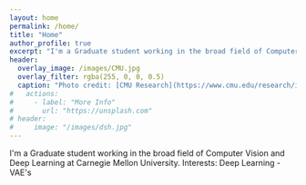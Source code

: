 ```yaml
---
layout: home
permalink: /home/
title: "Home"
author_profile: true
excerpt: "I'm a Graduate student working in the broad field of Computer Vision and Deep Learning at Carnegie Mellon University."
header:
  overlay_image: /images/CMU.jpg
  overlay_filter: rgba(255, 0, 0, 0.5)
  caption: "Photo credit: [CMU Research](https://www.cmu.edu/research/index.html)"
#   actions:
#     - label: "More Info"
#       url: "https://unsplash.com"
# header:
#     image: "/images/dsh.jpg"
---
```



I'm a Graduate student working in the broad field of Computer Vision and Deep Learning at Carnegie Mellon University.
Interests: Deep Learning - VAE's
